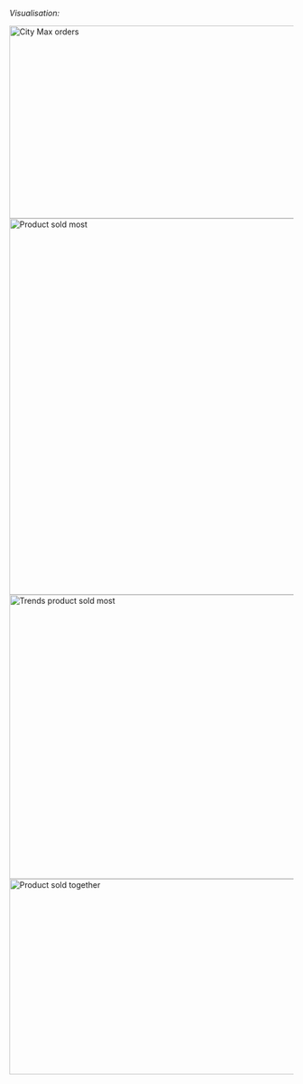 *Visualisation:*

<img width="708" height="341" alt="City Max orders" src="https://github.com/user-attachments/assets/39f5bcf6-a72d-4aa8-9930-e9233bfd5cb7" />

<img width="778" height="666" alt="Product sold most" src="https://github.com/user-attachments/assets/e8246582-5a86-474e-8c63-c056533c2a77" />

<img width="746" height="503" alt="Trends product sold most" src="https://github.com/user-attachments/assets/d4d9a653-c6ee-4e54-bc4e-e39d17d39f20" />

<img width="816" height="346" alt="Product sold together" src="https://github.com/user-attachments/assets/e69817f7-6dd5-46b8-a0cd-830d37f4b98d" />

